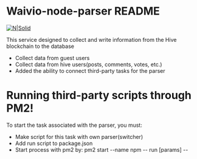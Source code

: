 #  Waivio-node-parser README

[![N|Solid](https://www.waivio.com/images/icons/waivio-logo.svg)](https://www.waivio.com)


This service designed to collect and write information from the Hive blockchain  to the database

  - Collect data from guest users
  - Collect data from hive users(posts, comments, votes, etc.)
  - Added the ability to connect third-party tasks for the parser

# Running third-party scripts through PM2!


To start the task associated with the parser, you must:

  - Make script for this task with own parser(switcher)
  - Add run script to package.json 
  - Start process with pm2 by: pm2 start --name <nameOfTask> npm -- run <scriptName> [params] --
